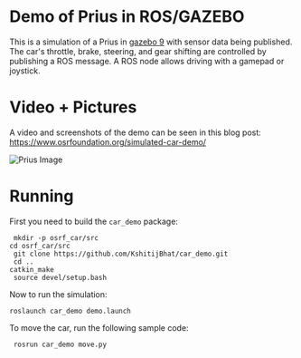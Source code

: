 # Demo of Prius in ROS/GAZEBO

This is a simulation of a Prius in [gazebo 9](http://gazebosim.org) with sensor data being published.
The car's throttle, brake, steering, and gear shifting are controlled by publishing a ROS message.
A ROS node allows driving with a gamepad or joystick.

# Video + Pictures

A video and screenshots of the demo can be seen in this blog post: https://www.osrfoundation.org/simulated-car-demo/

![Prius Image](https://www.osrfoundation.org/wordpress2/wp-content/uploads/2017/06/prius_roundabout_exit.png)






# Running

First you need to build the ```car_demo``` package:
```
 mkdir -p osrf_car/src
cd osrf_car/src
 git clone https://github.com/KshitijBhat/car_demo.git
 cd ..
catkin_make
 source devel/setup.bash
```
Now to run the simulation:

```
roslaunch car_demo demo.launch
```

To move the car, run the following sample code:
```
 rosrun car_demo move.py
```
